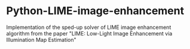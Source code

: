 # Python-LIME-image-enhancement
Implementation of the sped-up solver of LIME image enhancement algorithm from the paper "LIME: Low-Light Image Enhancement via Illumination Map Estimation"
